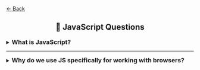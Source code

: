 <a href="../../README.md">← Back</a>

<div align="center">
  <h2>📝 JavaScript Questions</h1>
</div>

<details>
<summary><h3 style="display: inline;">What is JavaScript?</h3></summary>
<br />

JavaScript is a high-level, interpreted programming language used to create dynamic and interactive elements on web pages

</details>

---

<details>
<summary><h3 style="display: inline;">Why do we use JS specifically for working with browsers?</h3></summary>
<br />

- Only language supported by all browsers without plugins
- Dynamic content updates without page reloads
- Async capabilities with AJAX, Fetch API and Promises
- Flexible for both simple animations and complex web apps
- Rich ecosystem of libraries and frameworks
- Direct DOM manipulation and styling

</details>
